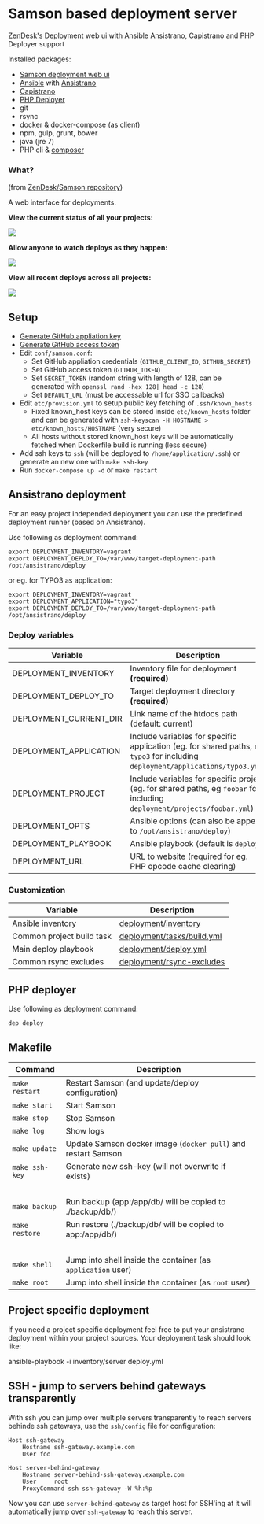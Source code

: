 # Samson based deployment server

[ZenDesk's](https://www.zendesk.com/) Deployment web ui with Ansible Ansistrano, Capistrano and PHP Deployer support

Installed packages:
* [Samson deployment web ui](https://github.com/zendesk/samson)
* [Ansible](https://www.ansible.com/) with [Ansistrano](https://github.com/ansistrano)
* [Capistrano](http://capistranorb.com/)
* [PHP Deployer](http://deployer.org/)
* git
* rsync
* docker & docker-compose (as client)
* npm, gulp, grunt, bower
* java (jre 7)
* PHP cli & [composer](https://getcomposer.org/)

### What?
(from [ZenDesk/Samson repository](https://github.com/zendesk/samson))

A web interface for deployments.

**View the current status of all your projects:**

![](http://f.cl.ly/items/3n0f0m3j2Q242Y1k311O/Samson.png)

**Allow anyone to watch deploys as they happen:**

![](http://cl.ly/image/1m0Q1k2r1M32/Master_deploy__succeeded_.png)

**View all recent deploys across all projects:**

![](http://cl.ly/image/270l1e3s2e1p/Samson.png)

## Setup

* [Generate GitHub appliation key](https://github.com/settings/developers) 
* [Generate GitHub access token](https://github.com/settings/tokens)
* Edit `conf/samson.conf`:
    * Set GitHub appliation credentials (`GITHUB_CLIENT_ID`, `GITHUB_SECRET`)
    * Set GitHub access token (`GITHUB_TOKEN`)
    * Set `SECRET_TOKEN` (random string with length of 128, can be generated with `openssl rand -hex 128| head -c 128`)
    * Set `DEFAULT_URL` (must be accessable url for SSO callbacks)
* Edit `etc/provision.yml` to setup public key fetching of `.ssh/known_hosts`
    * Fixed known_host keys can be stored inside `etc/known_hosts` folder and can be generated with `ssh-keyscan -H HOSTNAME > etc/known_hosts/HOSTNAME` (very secure)
    * All hosts without stored known_host keys will be automatically fetched when Dockerfile build is running (less secure)
* Add ssh keys to `ssh` (will be deployed to `/home/application/.ssh`) or generate an new one with `make ssh-key`
* Run `docker-compose up -d` or `make restart`

## Ansistrano deployment

For an easy project independed deployment you can use the predefined deployment runner (based on Ansistrano).

Use following as deployment command:

```
export DEPLOYMENT_INVENTORY=vagrant
export DEPLOYMENT_DEPLOY_TO=/var/www/target-deployment-path
/opt/ansistrano/deploy
```

or eg. for TYPO3 as application:

```
export DEPLOYMENT_INVENTORY=vagrant
export DEPLOYMENT_APPLICATION="typo3"
export DEPLOYMENT_DEPLOY_TO=/var/www/target-deployment-path
/opt/ansistrano/deploy
```


### Deploy variables

Variable                       | Description
------------------------------ | ------------------------------------------------------
DEPLOYMENT_INVENTORY           | Inventory file for deployment **(required)**
DEPLOYMENT_DEPLOY_TO           | Target deployment directory **(required)**
DEPLOYMENT_CURRENT_DIR         | Link name of the htdocs path (default: current)
DEPLOYMENT_APPLICATION         | Include variables for specific application (eg. for shared paths, eg `typo3` for including `deployment/applications/typo3.yml`)
DEPLOYMENT_PROJECT             | Include variables for specific project (eg. for shared paths, eg `foobar` for including `deployment/projects/foobar.yml`)
DEPLOYMENT_OPTS                | Ansible options (can also be append to `/opt/ansistrano/deploy`)
DEPLOYMENT_PLAYBOOK            | Ansible playbook (default is `deploy`)
DEPLOYMENT_URL                 | URL to website (required for eg. PHP opcode cache clearing)

### Customization

Variable                    | Description
--------------------------- | ------------------------------------------------------
Ansible inventory           | [deployment/inventory](ansistrano/inventory)
Common project build task   | [deployment/tasks/build.yml](ansistrano/tasks/build.yml)
Main deploy playbook        | [deployment/deploy.yml](ansistrano/deploy.yml)
Common rsync excludes       | [deployment/rsync-excludes](ansistrano/rsync-excludes)

## PHP deployer
Use following as deployment command:

```
dep deploy
```

## Makefile

Command                     | Description
--------------------------- | ------------------------------------------------------
`make restart`              | Restart Samson (and update/deploy configuration)
`make start`                | Start Samson
`make stop`                 | Stop Samson
`make log`                  | Show logs
`make update`               | Update Samson docker image (`docker pull`) and restart Samson
`make ssh-key`              | Generate new ssh-key (will not overwrite if exists)
<br>                        |
`make backup`               | Run backup (app:/app/db/ will be copied to ./backup/db/)
`make restore`              | Run restore (./backup/db/ will be copied to app:/app/db/)
<br>                        |
`make shell`                | Jump into shell inside the container (as `application` user)
`make root`                 | Jump into shell inside the container (as `root` user)

## Project specific deployment

If you need a project specific deployment feel free to put your ansistrano deployment within your project sources.
Your deployment task should look like:

ansible-playbook -i inventory/server deploy.yml

## SSH - jump to servers behind gateways transparently

With ssh you can jump over multiple servers transparently to reach servers behinde ssh gateways, use the `ssh/config` 
file for configuration:

```
Host ssh-gateway
    Hostname ssh-gateway.example.com
    User foo

Host server-behind-gateway
    Hostname server-behind-ssh-gateway.example.com
    User     root
    ProxyCommand ssh ssh-gateway -W %h:%p
```

Now you can use `server-behind-gateway` as target host for SSH'ing at it will automatically jump over `ssh-gateway` to
reach this server.
